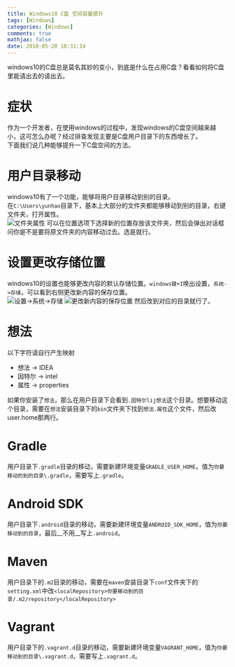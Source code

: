```yaml
---
title: Windows10 C盘 空间容量提升
tags: [Windows]
categories: [Windows]
comments: true
mathjax: false
date: 2018-05-20 18:31:14
---
```

windows10的C盘总是莫名其妙的变小，到底是什么在占用C盘？看看如何将C盘里能请出去的请出去。  

<!-- more -->

# 症状
作为一个开发者，在使用windows的过程中，发现windows的C盘空间越来越小，这可怎么办呢？经过排查发现主要是C盘用户目录下的东西增长了。  
下面我们说几种能够提升一下C盘空间的方法。  

# 用户目录移动
windows10有了一个功能，能够将用户目录移动到别的目录。  
在`C:\Users\yunhao`目录下，基本上大部分的文件夹都能够移动到别的目录，右键文件夹，打开属性。  
![文件夹属性](/images/windows-c-partition-space-clean/attribute.png)
可以在位置选项下选择新的位置存放该文件夹，然后会弹出对话框问你是不是要将原文件夹的内容移动过去。选是就行。  

# 设置更改存储位置
windows10的设置也能够更改内容的默认存储位置。`windows键+I`唤出设置，`系统->存储`，可以看到右侧更改新内容的保存位置。  
![设置->系统->存储](/images/windows-c-partition-space-clean/setting.png)
![更改新内容的保存位置](/images/windows-c-partition-space-clean/path.png)
然后改到对应的目录就行了。  

# 想法
以下字符请自行产生映射  

* 想法 -> IDEA
* 因特尔 -> intel
* 属性 -> properties

如果你安装了`想法`，那么在用户目录下会看到`.因特尔lij想法`这个目录。想要移动这个目录，需要在`想法`安装目录下的`bin`文件夹下找到`想法.属性`这个文件，然后改user.home那两行。  

# Gradle
用户目录下`.gradle`目录的移动，需要新建环境变量`GRADLE_USER_HOME`，值为`你要移动的到的目录\.gradle`，需要写上`.gradle`。  

# Android SDK
用户目录下`.android`目录的移动，需要新建环境变量`ANDROID_SDK_HOME`，值为`你要移动到的目录`，最后__不用__写上`.android`。  

# Maven
用户目录下的`.m2`目录的移动，需要在`maven`安装目录下`conf`文件夹下的`setting.xml`中改`<localRepository>你要移动到的目录/.m2/repository</localRepository>`  

# Vagrant
用户目录下的`.vagrant.d`目录的移动，需要新建环境变量`VAGRANT_HOME`，值为`你要移动到的目录\.vagrant.d`，需要写上`.vagrant.d`。  